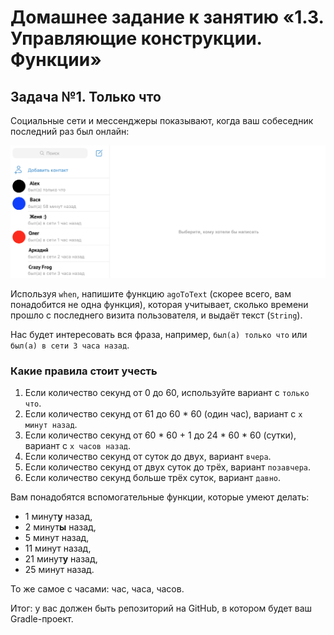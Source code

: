 # Домашнее задание к занятию «1.3. Управляющие конструкции. Функции»

## Задача №1. Только что

Социальные сети и мессенджеры показывают, когда ваш собеседник последний раз был онлайн:

![](pic/tg-contacts.png)

Используя `when`, напишите функцию `agoToText` (скорее всего, вам понадобится не одна функция), которая учитывает, сколько времени прошло с последнего визита пользователя, и выдаёт текст (`String`).

Нас будет интересовать вся фраза, например, `был(а) только что` или `был(а) в сети 3 часа назад`.

### Какие правила стоит учесть
1. Если количество секунд от 0 до 60, используйте вариант с `только что`.
1. Если количество секунд от 61 до 60 * 60 (один час), вариант с `x минут назад`.
1. Если количество секунд от 60 * 60 + 1 до 24 * 60 * 60 (сутки), вариант с `x часов назад`.
1. Если количество секунд от суток до двух, вариант `вчера`.
1. Если количество секунд от двух суток до трёх, вариант `позавчера`.
1. Если количество секунд больше трёх суток, вариант `давно`.

Вам понадобятся вспомогательные функции, которые умеют делать:
* 1 минут**у** назад,
* 2 минут**ы** назад,
* 5 минут назад,
* 11 минут назад,
* 21 минут**у** назад,
* 25 минут назад.

То же самое с часами: час, часа, часов.

Итог: у вас должен быть репозиторий на GitHub, в котором будет ваш Gradle-проект.